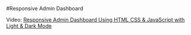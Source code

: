 #Responsive Admin Dashboard

Video: [Responsive Admin Dashboard Using HTML CSS & JavaScript with Light & Dark Mode](https://youtu.be/BOF79TAIkYQ)
